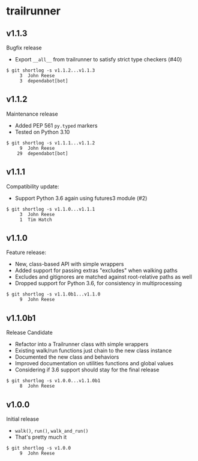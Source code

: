 trailrunner
===========

v1.1.3
------

Bugfix release

- Export `__all__` from trailrunner to satisfy strict type checkers (#40)

```
$ git shortlog -s v1.1.2...v1.1.3
     3	John Reese
     3	dependabot[bot]
```


v1.1.2
------

Maintenance release

- Added PEP 561 `py.typed` markers
- Tested on Python 3.10

```
$ git shortlog -s v1.1.1...v1.1.2
     9	John Reese
    29	dependabot[bot]
```


v1.1.1
------

Compatibility update:

- Support Python 3.6 again using futures3 module (#2)

```
$ git shortlog -s v1.1.0...v1.1.1
     3	John Reese
     1	Tim Hatch
```


v1.1.0
------

Feature release:

- New, class-based API with simple wrappers
- Added support for passing extras "excludes" when walking paths
- Excludes and gitignores are matched against root-relative paths as well
- Dropped support for Python 3.6, for consistency in multiprocessing

```
$ git shortlog -s v1.1.0b1...v1.1.0
     9	John Reese
```


v1.1.0b1
--------

Release Candidate

* Refactor into a Trailrunner class with simple wrappers
* Existing walk/run functions just chain to the new class instance
* Documented the new class and behaviors
* Improved documentation on utilities functions and global values
* Considering if 3.6 support should stay for the final release

```
$ git shortlog -s v1.0.0...v1.1.0b1
     8	John Reese
```


v1.0.0
------

Initial release

* `walk()`, `run()`, `walk_and_run()`
* That's pretty much it

```
$ git shortlog -s v1.0.0
     9	John Reese
```


